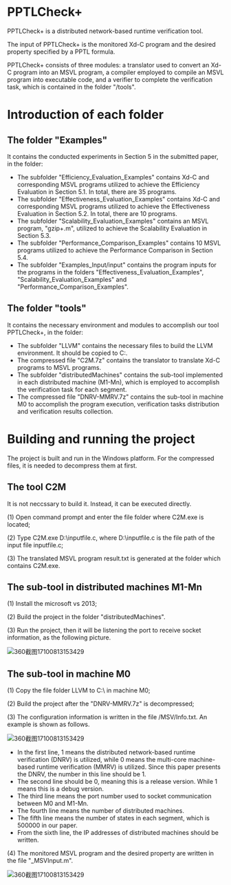 # PPTLCheck+

PPTLCheck+ is a distributed network-based runtime verification tool. 

The input of PPTLCheck+ is the monitored Xd-C program and the desired property specified by a PPTL formula. 

PPTLCheck+ consists of three modules: a translator used to convert an Xd-C program into an MSVL program, a compiler employed to compile an MSVL program into executable code, and a verifier to complete the verification task, which is contained in the folder "/tools".

# Introduction of each folder

## The folder "Examples" 

It contains the conducted experiments in Section 5 in the submitted paper, in the folder:

* The subfolder "Efficiency_Evaluation_Examples" contains Xd-C and corresponding MSVL programs utilized to achieve the Efficiency Evaluation in Section 5.1. In total, there are 35 programs.
* The subfolder "Effectiveness_Evaluation_Examples" contains Xd-C and corresponding MSVL programs utilized to achieve the Effectiveness Evaluation in Section 5.2. In total, there are 10 programs.
* The subfolder "Scalability_Evaluation_Examples" contains an MSVL program, "gzip+.m", utilized to achieve the Scalability Evaluation in Section 5.3.
* The subfolder "Performance_Comparison_Examples" contains 10 MSVL programs utilized to achieve the Performance Comparison in Section 5.4.
* The subfolder "Examples_Input/input" contains the program inputs for the programs in the folders "Effectiveness_Evaluation_Examples", "Scalability_Evaluation_Examples" and "Performance_Comparison_Examples".

## The folder "tools" 

It contains the necessary environment and modules to accomplish our tool PPTLCheck+, in the folder:

* The subfolder "LLVM" contains the necessary files to build the LLVM environment. It should be copied to C:\.
* The compressed file "C2M.7z" contains the translator to translate Xd-C programs to MSVL programs.
* The subfolder "distributedMachines" contains the sub-tool implemented in each distributed machine (M1-Mn), which is employed to accomplish the verification task for each segment.
* The compressed file "DNRV-MMRV.7z" contains the sub-tool in machine M0 to accomplish the program execution, verification tasks distribution and verification results collection.

# Building and running the project

The project is built and run in the Windows platform. For the compressed files, it is needed to decompress them at first.

## The tool C2M

It is not neccssary to build it. Instead, it can be executed directly.

(1) Open command prompt and enter the file folder where C2M.exe is located;

(2) Type C2M.exe D:\inputfile.c, where D:\inputfile.c is the file path of the input file inputfile.c;

(3) The translated MSVL program result.txt is generated at the folder which contains C2M.exe.

## The sub-tool in distributed machines M1-Mn

(1) Install the microsoft vs 2013;

(2) Build the project in the folder "distributedMachines".

(3) Run the project, then it will be listening the port to receive socket information, as the following picture.

![360截图17100813153429](https://user-images.githubusercontent.com/11765210/118350542-e9a53f00-b589-11eb-8ca4-92fdd06dde4a.png)

## The sub-tool in machine M0

(1) Copy the file folder LLVM to C:\ in machine M0;

(2) Build the project after the "DNRV-MMRV.7z" is decompressed;

(3) The configuration information is written in the file /MSV/Info.txt. An example is shown as follows.

![360截图17100813153429](https://user-images.githubusercontent.com/11765210/118351617-90d8a500-b58f-11eb-9b8d-d260ea043c53.png)

* In the first line, 1 means the distributed network-based runtime verification (DNRV) is utilized, while 0 means the multi-core machine-based runtime verification (MMRV) is utilized. Since this paper presents the DNRV, the number in this line should be 1.
* The second line should be 0, meaning this is a release version. While 1 means this is a debug version.
* The third line means the port number used to socket communication between M0 and M1-Mn.
* The fourth line means the number of distributed machines.
* The fifth line means the number of states in each segment, which is 500000 in our paper.
* From the sixth line, the IP addresses of distributed machines should be written.

(4) The monitored MSVL program and the desired property are written in the file "\_MSVInput.m".

![360截图17100813153429](https://user-images.githubusercontent.com/11765210/118351974-7a334d80-b591-11eb-99bf-33f0ee0cb9e5.png)
